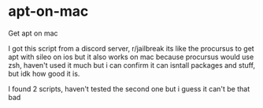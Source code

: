 # apt-on-mac
Get apt on mac

I got this script from a discord server, r/jailbreak its like the procursus to get apt with sileo on ios but it also works on mac because procursus would use zsh, haven't used it much but i can confirm it can isntall packages and stuff, but idk how good it is.

I found 2 scripts, haven't tested the second one but i guess it can't be that bad
